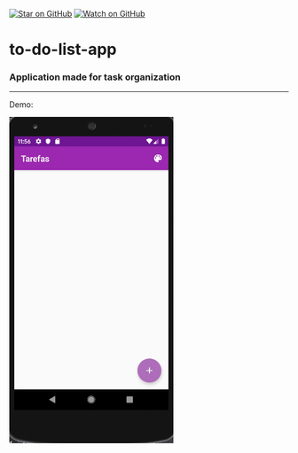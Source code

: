 [![Star on GitHub](https://img.shields.io/github/stars/viniciusog/to-do-list-app.svg?style=social)](https://github.com/viniciusog/to-do-list-app/stargazers)  [![Watch on GitHub](https://img.shields.io/github/watchers/viniciusog/to-do-list-app.svg?style=social)](https://github.com/viniciusog/to-do-list-app/watchers)
# to-do-list-app

### Application made for task organization

---

Demo:

![alt text](https://github.com/Viniciusog/to-do-list-app/blob/master/app/src/main/res/drawable/gifAppTarefas.gif)



